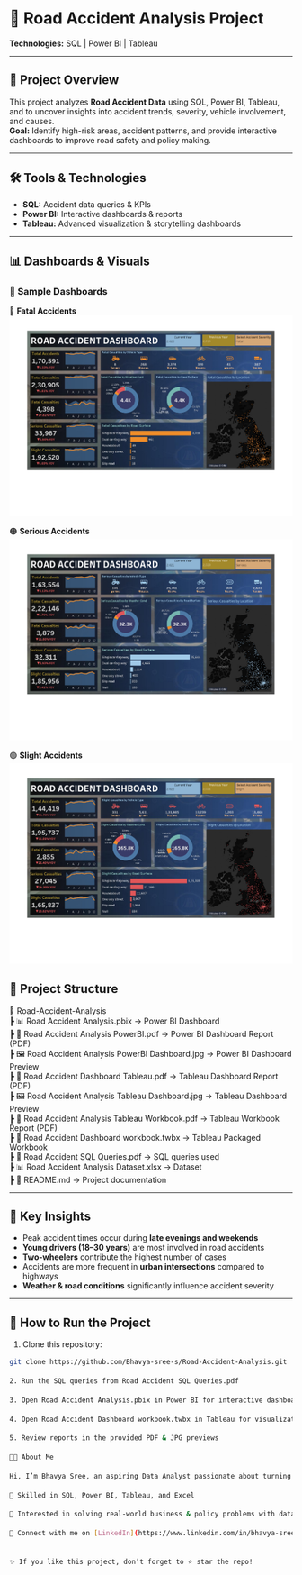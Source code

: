 # 🚦 Road Accident Analysis Project
**Technologies:** SQL | Power BI | Tableau

---

## 📌 Project Overview
This project analyzes **Road Accident Data** using SQL, Power BI, Tableau, and to uncover insights into accident trends, severity, vehicle involvement, and causes.  
**Goal:** Identify high-risk areas, accident patterns, and provide interactive dashboards to improve road safety and policy making.

---

## 🛠 Tools & Technologies
- **SQL:** Accident data queries & KPIs  
- **Power BI:** Interactive dashboards & reports  
- **Tableau:** Advanced visualization & storytelling dashboards  

---
## 📊 Dashboards & Visuals  

### 📸 Sample Dashboards  

🔴 **Fatal Accidents**  
![Fatal Accidents](image/dashboard1.jpg)  

🟠 **Serious Accidents**  
![Serious Accidents](image/dashboard2.jpg)  

🟢 **Slight Accidents**  
![Slight Accidents](image/dashboard3.jpg)  


## 📂 Project Structure
📁 Road-Accident-Analysis  
┣ 📊 Road Accident Analysis.pbix → Power BI Dashboard  
┣ 📑 Road Accident Analysis PowerBI.pdf → Power BI Dashboard Report (PDF)  
┣ 🖼 Road Accident Analysis PowerBI Dashboard.jpg → Power BI Dashboard Preview  
┣ 📑 Road Accident Dashboard Tableau.pdf → Tableau Dashboard Report (PDF)  
┣ 🖼 Road Accident Analysis Tableau Dashboard.jpg → Tableau Dashboard Preview  
┣ 📑 Road Accident Analysis Tableau Workbook.pdf → Tableau Workbook Report (PDF)  
┣ 📂 Road Accident Dashboard workbook.twbx → Tableau Packaged Workbook  
┣ 📜 Road Accident SQL Queries.pdf → SQL queries used  
┣ 📊 Road Accident Analysis Dataset.xlsx → Dataset  
┣ 📘 README.md → Project documentation  

---

## 🔑 Key Insights
- Peak accident times occur during **late evenings and weekends**  
- **Young drivers (18–30 years)** are most involved in road accidents  
- **Two-wheelers** contribute the highest number of cases  
- Accidents are more frequent in **urban intersections** compared to highways  
- **Weather & road conditions** significantly influence accident severity  

---

## 🚀 How to Run the Project
1. Clone this repository:
```bash
git clone https://github.com/Bhavya-sree-s/Road-Accident-Analysis.git

2. Run the SQL queries from Road Accident SQL Queries.pdf

3. Open Road Accident Analysis.pbix in Power BI for interactive dashboards

4. Open Road Accident Dashboard workbook.twbx in Tableau for visualization

5. Review reports in the provided PDF & JPG previews

👩‍💻 About Me

Hi, I’m Bhavya Sree, an aspiring Data Analyst passionate about turning raw data into actionable insights.

🔹 Skilled in SQL, Power BI, Tableau, and Excel

🔹 Interested in solving real-world business & policy problems with data

🔹 Connect with me on [LinkedIn](https://www.linkedin.com/in/bhavya-sree-s/)


✨ If you like this project, don’t forget to ⭐ star the repo!